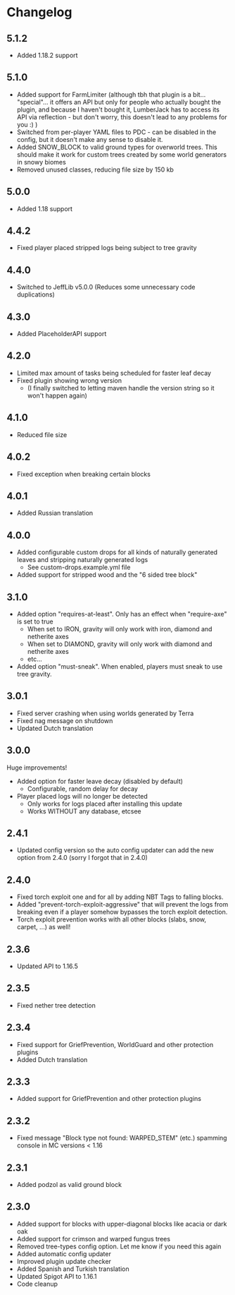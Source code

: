 # Changelog

## 5.1.2
- Added 1.18.2 support

## 5.1.0
- Added support for FarmLimiter (although tbh that plugin is a bit... "special"... it offers an API but only for people who actually bought the plugin, and because I haven't bought it, LumberJack has to access its API via reflection - but don't worry, this doesn't lead to any problems for you :) )
- Switched from per-player YAML files to PDC - can be disabled in the config, but it doesn't make any sense to disable it.
- Added SNOW_BLOCK to valid ground types for overworld trees. This should make it work for custom trees created by some world generators in snowy biomes
- Removed unused classes, reducing file size by 150 kb

## 5.0.0
- Added 1.18 support

## 4.4.2
- Fixed player placed stripped logs being subject to tree gravity

## 4.4.0
- Switched to JeffLib v5.0.0 (Reduces some unnecessary code duplications)

## 4.3.0
- Added PlaceholderAPI support

## 4.2.0
- Limited max amount of tasks being scheduled for faster leaf decay
- Fixed plugin showing wrong version
  - (I finally switched to letting maven handle the version string so it won't happen again)

## 4.1.0
- Reduced file size

## 4.0.2
- Fixed exception when breaking certain blocks

## 4.0.1
- Added Russian translation

## 4.0.0
- Added configurable custom drops for all kinds of naturally generated leaves and stripping naturally generated logs
  - See custom-drops.example.yml file
- Added support for stripped wood and the "6 sided tree block"

## 3.1.0
- Added option "requires-at-least". Only has an effect when "require-axe" is set to true
  - When set to IRON, gravity will only work with iron, diamond and netherite axes
  - When set to DIAMOND, gravity will only work with diamond and netherite axes
  - etc...
- Added option "must-sneak". When enabled, players must sneak to use tree gravity.

## 3.0.1
- Fixed server crashing when using worlds generated by Terra
- Fixed nag message on shutdown
- Updated Dutch translation

## 3.0.0

Huge improvements!

- Added option for faster leave decay (disabled by default)
  - Configurable, random delay for decay
- Player placed logs will no longer be detected
  - Only works for logs placed after installing this update
  - Works WITHOUT any database, etcsee

## 2.4.1

- Updated config version so the auto config updater can add the new option from 2.4.0 (sorry I forgot that in 2.4.0)

## 2.4.0

- Fixed torch exploit one and for all by adding NBT Tags to falling blocks.
- Added "prevent-torch-exploit-aggressive" that will prevent the logs from breaking even if a player somehow bypasses
  the torch exploit detection.
- Torch exploit prevention works with all other blocks (slabs, snow, carpet, ...) as well!

## 2.3.6

- Updated API to 1.16.5

## 2.3.5

- Fixed nether tree detection

## 2.3.4

- Fixed support for GriefPrevention, WorldGuard and other protection plugins
- Added Dutch translation

## 2.3.3

- Added support for GriefPrevention and other protection plugins

## 2.3.2

- Fixed message "Block type not found: WARPED_STEM" (etc.) spamming console in MC versions < 1.16

## 2.3.1

- Added podzol as valid ground block

## 2.3.0

- Added support for blocks with upper-diagonal blocks like acacia or dark oak
- Added support for crimson and warped fungus trees
- Removed tree-types config option. Let me know if you need this again
- Added automatic config updater
- Improved plugin update checker
- Added Spanish and Turkish translation
- Updated Spigot API to 1.16.1
- Code cleanup